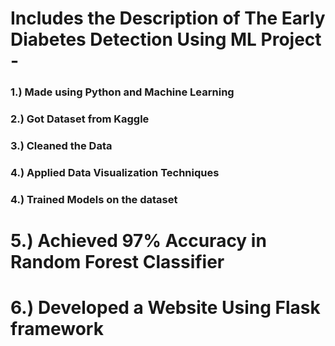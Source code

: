 # Includes the Description of The Early Diabetes Detection Using ML Project -  ###
### 1.) Made using Python and Machine Learning
### 2.) Got Dataset from Kaggle
### 3.) Cleaned the Data
### 4.) Applied Data Visualization Techniques 
### 4.) Trained Models on the dataset
# 5.) Achieved 97% Accuracy in Random Forest Classifier
# 6.) Developed a Website Using Flask framework
